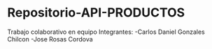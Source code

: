 # Repositorio-API-PRODUCTOS
Trabajo colaborativo en equipo
Integrantes:
-Carlos Daniel Gonzales Chilcon 
-Jose Rosas Cordova